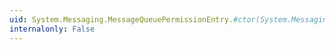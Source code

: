 ```yaml
---
uid: System.Messaging.MessageQueuePermissionEntry.#ctor(System.Messaging.MessageQueuePermissionAccess,System.String)
internalonly: False
---
```

